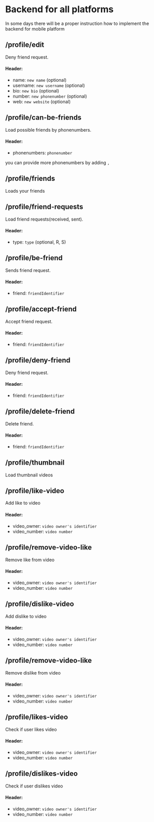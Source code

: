 # Backend for all platforms

In some days there will be a proper instruction how to implement the backend for mobile platform

## /profile/edit
Deny friend request.
#### Header:
- name: `new name` (optional)
- username: `new username` (optional)
- bio: `new bio` (optional)
- number: `new phonenumber` (optional)
- web: `new website` (optional)

## /profile/can-be-friends
Load possible friends by phonenumbers.
#### Header:
- phonenumbers: `phonenumber`

you can provide more phonenumbers by adding `,`

## /profile/friends
Loads your friends

## /profile/friend-requests
Load friend requests(received, sent).
#### Header:
- type: `type` (optional, R, S)

## /profile/be-friend
Sends friend request.
#### Header:
- friend: `friendIdentifier`

## /profile/accept-friend
Accept friend request.
#### Header:
- friend: `friendIdentifier`

## /profile/deny-friend
Deny friend request.
#### Header:
- friend: `friendIdentifier`

## /profile/delete-friend
Delete friend.
#### Header:
- friend: `friendIdentifier`

## /profile/thumbnail
Load thumbnail videos

## /profile/like-video
Add like to video
#### Header:
- video_owner: `video owner's identifier`
- video_number: `video number`

## /profile/remove-video-like
Remove like from video
#### Header:
- video_owner: `video owner's identifier`
- video_number: `video number`

## /profile/dislike-video
Add dislike to video
#### Header:
- video_owner: `video owner's identifier`
- video_number: `video number`

## /profile/remove-video-like
Remove dislike from video
#### Header:
- video_owner: `video owner's identifier`
- video_number: `video number`

## /profile/likes-video
Check if user likes video
#### Header:
- video_owner: `video owner's identifier`
- video_number: `video number`

## /profile/dislikes-video
Check if user dislikes video
#### Header:
- video_owner: `video owner's identifier`
- video_number: `video number`

